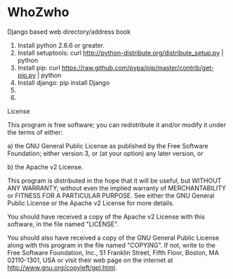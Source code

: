 WhoZwho
=======

Django based web directory/address book

1. Install python 2.6.6 or greater.
2. Install setuptools: curl http://python-distribute.org/distribute_setup.py | python
3. Install pip: curl https://raw.github.com/pypa/pip/master/contrib/get-pip.py | python
4. Install django: pip install Django
5.
6.

License

This program is free software; you can redistribute it and/or modify it under the terms of either:

a) the GNU General Public License as published by the Free Software Foundation; either version 3, or (at your option) any later version, or

b) the Apache v2 License.

This program is distributed in the hope that it will be useful, but WITHOUT ANY WARRANTY; without even the implied warranty of MERCHANTABILITY or FITNESS FOR A PARTICULAR PURPOSE. See either the GNU General Public License or the Apache v2 License for more details.

You should have received a copy of the Apache v2 License with this software, in the file named "LICENSE".

You should also have received a copy of the GNU General Public License along with this program in the file named "COPYING". If not, write to the Free Software Foundation, Inc., 51 Franklin Street, Fifth Floor, Boston, MA 02110-1301, USA or visit their web page on the internet at http://www.gnu.org/copyleft/gpl.html.